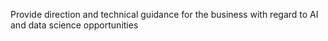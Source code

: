 Provide direction and technical guidance for the business with regard to AI and data science opportunities